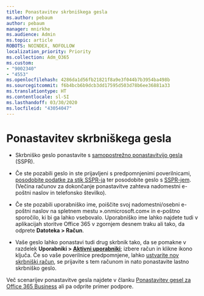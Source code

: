 ```yaml
---
title: Ponastavitev skrbniškega gesla
ms.author: pebaum
author: pebaum
manager: mnirkhe
ms.audience: Admin
ms.topic: article
ROBOTS: NOINDEX, NOFOLLOW
localization_priority: Priority
ms.collection: Adm_O365
ms.custom:
- "9002340"
- "4553"
ms.openlocfilehash: 4286da1d56fb21821f8a9e3f044b7b3954ba498b
ms.sourcegitcommit: f6b4bcb6b9dcb3dd17595d503d78b6ee36881a33
ms.translationtype: HT
ms.contentlocale: sl-SI
ms.lasthandoff: 03/30/2020
ms.locfileid: "43054047"
---
```

# <a name="admin-password-reset"></a>Ponastavitev skrbniškega gesla

- Skrbniško geslo ponastavite s [samopostrežno ponastavitvijo gesla](https://passwordreset.microsoftonline.com/) (SSPR).

- Če ste pozabili geslo in ste prijavljeni s predpomnjenimi poverilnicami, [posodobite podatke za stik SSPR-ja](https://go.microsoft.com/fwlink/?linkid=849451) ter posodobite geslo s [SSPR-jem](https://passwordreset.microsoftonline.com/).  (Večina računov za dokončanje ponastavitve zahteva nadomestni e-poštni naslov in telefonsko številko).

- Če ste pozabili uporabniško ime, poiščite svoj nadomestni/osebni e-poštni naslov na spletnem mestu ».onmicrosoft.com« in e-poštno sporočilo, ki bi ga lahko vsebovalo.  Uporabniško ime lahko najdete tudi v aplikacijah storitve Office 365 v zgornjem desnem traku ali tako, da odprete **Datoteka > Račun**.

- Vaše geslo lahko ponastavi tudi drug skrbnik tako, da se pomakne v razdelek **Uporabniki > [Aktivni uporabniki](https://portal.office.com/adminportal/home#/users)**; izbere račun in klikne ikono ključa.  Če so vaše poverilnice predpomnjene, lahko [ustvarite nov skrbniški račun](https://portal.office.com/adminportal/home#/users), se prijavite s tem računom in nato ponastavite lastno skrbniško geslo.

Več scenarijev ponastavitve gesla najdete v članku [Ponastavitev gesel za Office 365 Business](https://docs.microsoft.com/microsoft-365/admin/add-users/reset-passwords) ali pa odprite primer podpore.
